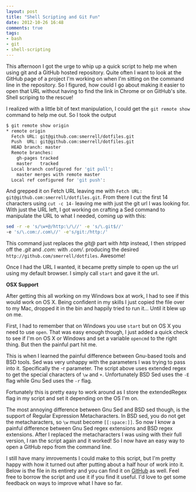 ```yaml
---
layout: post
title: "Shell Scripting and Git Fun"
date: 2012-10-26 16:48
comments: true
tags:
- bash
- git
- shell-scripting
---
```


This afternoon I got the urge to whip up a quick script to help me when using
git and a GitHub hosted repository. Quite often I want to look at the GitHub
page of a project I'm working on when I'm sitting on the command line in the
repository. So I figured, how could I go about making it easier to open that URL
without having to find the link in Chrome or on GitHub's site. Shell scriping to
the rescue!

I realized with a little bit of text manipulation, I could get the `git remote
show` command to help me out. So I took the output

```bash
$ git remote show origin
* remote origin
  Fetch URL: git@github.com:smerrell/dotfiles.git
  Push  URL: git@github.com:smerrell/dotfiles.git
  HEAD branch: master
  Remote branches:
    gh-pages tracked
    master   tracked
  Local branch configured for 'git pull':
    master merges with remote master
  Local ref configured for 'git push':
```

And grepped it on Fetch URL leaving me with `Fetch URL:
git@github.com:smerrell/dotfiles.git`. From there I cut the first 14 characters
using `cut -c 14-` leaving me with just the git url I was looking for. With just
the URL left, I got working on crafting a Sed command to manipulate the URL to
what I needed, coming up with this:

```bash
sed -r -e 's/\w+@/http:\/\//' -e 's/\.git$//'
-e 's/\.com:/.com\//' -e's/git:/http:/'
```

This command just replaces the *git@* part with *http* instead, I then stripped
off the *.git* and *.com:* with *.com/*. producing the desired
`http://github.com/smerrell/dotfiles`. Awesome!

Once I had the URL I wanted, it became pretty simple to open up the url using my
default browser. I simply call `start` and gave it the url.

**OSX Support**

After getting this all working on my Windows box at work, I had to see if this
would work on OS X. Being confident in my skills I just copied the file over to
my Mac, dropped it in the bin and happily tried to run it... Until it blew up on
me.

First, I had to remember that on Windows you use `start` but on OS X you need to
use `open`. That was easy enough though, I just added a quick check to see if
I'm on OS X or Windows and set a variable `opencmd` to the right thing. But then
the painful part hit me.

This is when I learned the painful difference between Gnu-based tools and BSD
tools. Sed was very unhappy with the parameters I was trying to pass into it.
Specifically the -r parameter. The script above uses extended regex to get the
special characters of `\w` and `+`. Unfortunately BSD Sed uses the `-E` flag while Gnu
Sed uses the `-r` flag.

Fortunately this is pretty easy to work around as I store the extendedRegex flag
in my script and set it depending on the OS I'm on.

The most annoying difference between Gnu Sed and BSD sed though, is the support
of Regular Expression Metacharacters. In BSD sed, you do not get the
metacharacters, so `\w` must become `[[:space:]]`. So now I know a painful
difference between Gnu Sed regex extensions and BSD regex extensions. After I
replaced the metacharacters I was using with their full version, I ran the
script again and it worked! So I now have an easy way to open a GitHub repo from
the command line.

I still have many imrovements I could make to this script, but I'm pretty happy
with how it turned out after putting about a half hour of work into it. Below is
the file in its entirety and you can find it on
[GitHub](https://github.com/smerrell/dotfiles/blob/master/bin/view-remote) as
well. Feel free to borrow the script and use it if you find it useful. I'd love
to get some feedback on ways to improve what I have so far.

